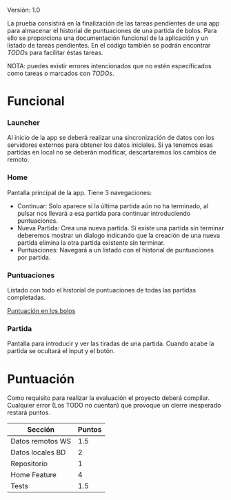 Versión: 1.0

La prueba consistirá en la finalización de las tareas pendientes de una app para almacenar el historial de puntuaciones de una partida de bolos. Para ello se proporciona una documentación funcional de la aplicación y un listado de tareas pendientes. En el código también se podrán encontrar *TODOs* para facilitar éstas tareas.

NOTA: puedes existir errores intencionados que no estén especificados como tareas o marcados con *TODOs*.

# Funcional

### Launcher
Al inicio de la app se deberá realizar una sincronización de datos con los servidores externos para obtener los datos iniciales. Si ya tenemos esas partidas en local no se deberán modificar, descartaremos los cambios de remoto.

### Home
Pantalla principal de la app. Tiene 3 navegaciones:
- Continuar: Solo aparece si la última partida aún no ha terminado, al pulsar nos llevará a esa partida para continuar introduciendo puntuaciones.
- Nueva Partida: Crea una nueva partida. Si existe una partida sin terminar deberemos mostrar un dialogo indicando que la creación de una nueva partida elimina la otra partida existente sin terminar.
- Puntuaciones: Navegará a un listado con el historial de puntuaciones por partida.

### Puntuaciones
Listado con todo el historíal de puntuaciones de todas las partidas completadas.

[Puntuación en los bolos](http://www.fryes4fun.com/Bowling/scoring.htm)

### Partida
Pantalla para introducir y ver las tiradas de una partida. Cuando acabe la partida se ocultará el input y el botón.

# Puntuación
Como requisito para realizar la evaluación el proyecto deberá compilar. Cualquier error (Los TODO no cuentan) que provoque un cierre inesperado restará puntos.

| Sección  | Puntos |
|----------|--------|
| Datos remotos WS | 1.5 |
| Datos locales BD | 2 |
| Repositorio | 1 |
| Home Feature | 4 |
| Tests | 1.5 |
